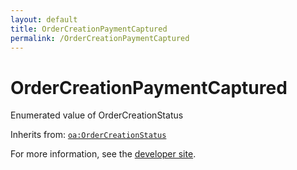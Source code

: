 ```yaml
---
layout: default
title: OrderCreationPaymentCaptured
permalink: /OrderCreationPaymentCaptured
---
```


# OrderCreationPaymentCaptured
Enumerated value of OrderCreationStatus

Inherits from: [`oa:OrderCreationStatus`](https://openactive.io/OrderCreationStatus)

For more information, see the [developer site](https://developer.openactive.io/data-model/types/).